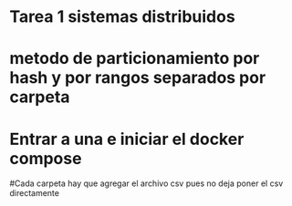 # Tarea 1 sistemas distribuidos

# metodo de particionamiento por hash y por rangos separados por carpeta
# Entrar a una e iniciar el docker compose
#Cada carpeta hay que agregar el archivo csv pues no deja poner el csv directamente 
